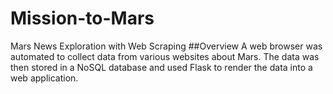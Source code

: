 # Mission-to-Mars
Mars News Exploration with Web Scraping
##Overview
A web browser was automated to collect data from various websites about Mars. The data was then stored in a NoSQL database and used Flask to render the data into a web application.
